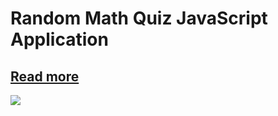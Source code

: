# Random Math Quiz JavaScript Application
## <a href="">Read more</a>
<img src="https://appscweb.com/wp-content/uploads/2024/10/Random-Math-Quiz-JavaScript-Application.jpg">
